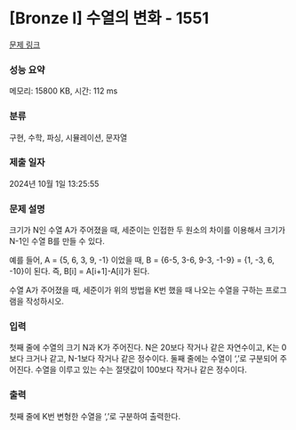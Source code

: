 # [Bronze I] 수열의 변화 - 1551 

[문제 링크](https://www.acmicpc.net/problem/1551) 

### 성능 요약

메모리: 15800 KB, 시간: 112 ms

### 분류

구현, 수학, 파싱, 시뮬레이션, 문자열

### 제출 일자

2024년 10월 1일 13:25:55

### 문제 설명

<p>크기가 N인 수열 A가 주어졌을 때, 세준이는 인접한 두 원소의 차이를 이용해서 크기가 N-1인 수열 B를 만들 수 있다.</p>

<p>예를 들어, A = {5, 6, 3, 9, -1} 이었을 때, B = {6-5, 3-6, 9-3, -1-9} = {1, -3, 6, -10}이 된다. 즉, B[i] = A[i+1]-A[i]가 된다.</p>

<p>수열 A가 주어졌을 때, 세준이가 위의 방법을 K번 했을 때 나오는 수열을 구하는 프로그램을 작성하시오.</p>

### 입력 

 <p>첫째 줄에 수열의 크기 N과 K가 주어진다. N은 20보다 작거나 같은 자연수이고, K는 0보다 크거나 같고, N-1보다 작거나 같은 정수이다. 둘째 줄에는 수열이 ‘,’로 구분되어 주어진다. 수열을 이루고 있는 수는 절댓값이 100보다 작거나 같은 정수이다.</p>

### 출력 

 <p>첫째 줄에 K번 변형한 수열을 ‘,’로 구분하여 출력한다.</p>

